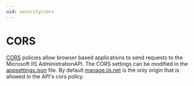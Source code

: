 ```yaml
---
uid: security/cors
---
```


# CORS

[CORS](https://www.w3.org/TR/cors/) policies allow browser based applications to send requests to the Microsoft IIS AdministrationAPI. The CORS settings can be modified in the [appsettings.json](../configuration/appsettings.json.md) file. By default [manage.iis.net](https://manage.iis.net) is the only origin that is allowed in the API's cors policy.